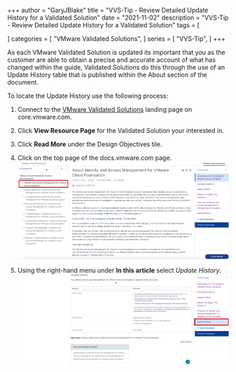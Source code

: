 +++
author = "GaryJBlake"
title = "VVS-Tip - Review Detailed Update History for a Validated Solution"
date = "2021-11-02"
description = "VVS-Tip - Review Detailed Update History for a Validated Solution"
tags = [

]
categories = [
    "VMware Validated Solutions",
]
series = [
    "VVS-Tip",
]
+++

As each VMware Validated Solution is updated its important that you as the customer are able to obtain a precise and accurate account of what has changed within the guide, Validated Solutions do this through the use of an Update History table that is published within the About section of the document.

To locate the Update History use the following process:

1. Connect to the [VMware Validated Solutions](https://core.vmware.com/vmware-validated-solutions) landing page on core.vmware.com.

2. Click **View Resource Page** for the Validated Solution your interested in.

3. Click **Read More** under the Design Objectives tile.

4. Click on the top page of the docs.vmware.com page.
![](/images/vvs-tip-03-image01.png)

5. Using the right-hand menu under **In this article** select *Update History*.
![](/images/vvs-tip-03-image02.png)